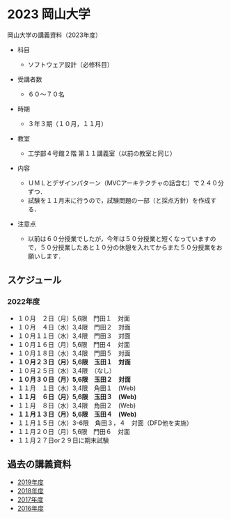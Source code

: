 # 2023 岡山大学

岡山大学の講義資料（2023年度）

* 科目
    * ソフトウェア設計（必修科目）
* 受講者数
    * ６０～７０名
* 時期
    * ３年３期（１０月，１１月）
* 教室
    * 工学部４号館２階 第１１講義室（以前の教室と同じ）

* 内容
    * ＵＭＬとデザインパターン（MVCアーキテクチャの話含む）で２４０分ずつ．
    * 試験を１１月末に行うので，試験問題の一部（と採点方針）を作成する．
* 注意点
    * 以前は６０分授業でしたが，今年は５０分授業と短くなっていますので，５０分授業したあと１０分の休憩を入れてからまた５０分授業をお願いします．


## スケジュール

### 2022年度

* １０月　２日（月）5,6限　門田１　対面
* １０月　４日（水）3,4限　門田２　対面
* １０月１１日（水）3,4限　門田３　対面
* １０月１６日（月）5,6限　門田４　対面
* １０月１８日（水）3,4限　門田５　対面
* **１０月２３日（月）5,6限　玉田１　対面**
* １０月２５日（水）3,4限　（なし）
* **１０月３０日（月）5,6限　玉田２　対面**
* １１月　１日（水）3,4限　角田１　(Web)
* **１１月　６日（月）5,6限　玉田３　(Web)**
* １１月　８日（水）3,4限　角田２　(Web)
* **１１月１３日（月）5,6限　玉田４　(Web)**
* １１月１５日（水）3-6限　角田３，４　対面（DFD他を実施）
* １１月２０日（月）5,6限　門田６　対面
* １１月２７日or２９日に期末試験



## 過去の講義資料

* [2019年度](https://github.com/tamada/2019okadai)
* [2018年度](https://github.com/tamada/2018okadai)
* [2017年度](https://github.com/tamada/2017okadai)
* [2016年度](https://github.com/tamada/2017okadai/tree/master/2016)
